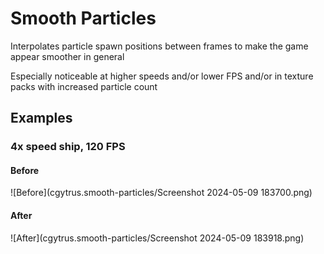 # Smooth Particles
Interpolates particle spawn positions between frames to make the game appear smoother in general

Especially noticeable at higher speeds and/or lower FPS and/or in texture packs with increased particle count

## Examples
### 4x speed ship, 120 FPS
#### Before
![Before](cgytrus.smooth-particles/Screenshot 2024-05-09 183700.png)
#### After
![After](cgytrus.smooth-particles/Screenshot 2024-05-09 183918.png)
